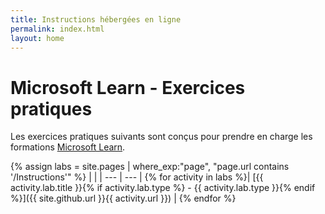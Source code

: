 ```yaml
---
title: Instructions hébergées en ligne
permalink: index.html
layout: home
---
```


# Microsoft Learn - Exercices pratiques

Les exercices pratiques suivants sont conçus pour prendre en charge les formations [Microsoft Learn](https://docs.microsoft.com/training/).

{% assign labs = site.pages | where_exp:"page", "page.url contains '/Instructions'" %}
| |
| --- | --- | 
{% for activity in labs  %}| [{{ activity.lab.title }}{% if activity.lab.type %} - {{ activity.lab.type }}{% endif %}]({{ site.github.url }}{{ activity.url }}) |
{% endfor %}
